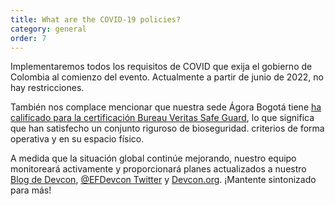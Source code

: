 ```yaml
---
title: What are the COVID-19 policies?
category: general
order: 7
---
```


Implementaremos todos los requisitos de COVID que exija el gobierno de Colombia al comienzo del evento. Actualmente a partir de junio de 2022, no hay restricciones.

También nos complace mencionar que nuestra sede Ágora Bogotá tiene [ha calificado para la certificación Bureau Veritas Safe Guard](https://agora-bogota.com/en/protocolos-bioseguridad), lo que significa que han satisfecho un conjunto riguroso de bioseguridad. criterios de forma operativa y en su espacio físico.

A medida que la situación global continúe mejorando, nuestro equipo monitoreará activamente y proporcionará planes actualizados a nuestro [Blog de Devcon](https://blog.ethereum.org/category/devcon/), [@EFDevcon Twitter](https://twitter.com/EFDevcon) y [Devcon.org](https://devcon.org). ¡Mantente sintonizado para más!
